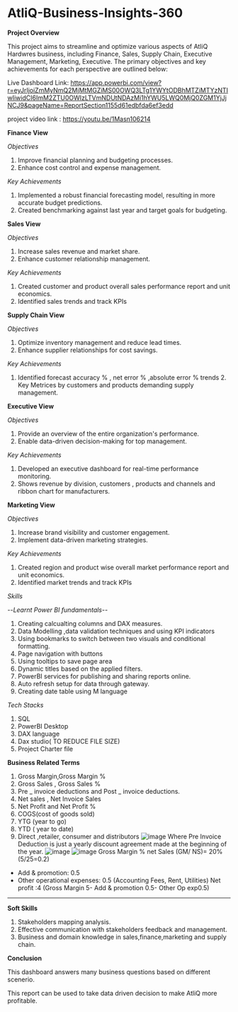 # AtliQ-Business-Insights-360

**Project Overview**

This project aims to streamline and optimize various aspects of AtliQ Hardwres business, including Finance, Sales, Supply Chain, Executive Management, Marketing, Executive. The primary objectives and key achievements for each perspective are outlined below:

Live Dashboard Link: https://app.powerbi.com/view?r=eyJrIjoiZmMyNmQ2MjMtMGZiMS00OWQ3LTg1YWYtODBhMTZiMTYzNTIwIiwidCI6ImM2ZTU0OWIzLTVmNDUtNDAzMi1hYWU5LWQ0MjQ0ZGM1YjJjNCJ9&pageName=ReportSection1155d61edbfda6ef3edd

project video link : https://youtu.be/1Masn106214

**Finance View**

*Objectives*

1. Improve financial planning and budgeting processes.
2. Enhance cost control and expense management.

*Key Achievements*

1. Implemented a robust financial forecasting model, resulting in more accurate budget predictions.
2. Created benchmarking against last year and target goals for budgeting.

**Sales View**

*Objectives*

1. Increase sales revenue and market share.
2. Enhance customer relationship management.

*Key Achievements*

1. Created customer and product overall sales performance report and unit economics.
2. Identified sales trends and track KPIs

**Supply Chain View**

*Objectives*

1. Optimize inventory management and reduce lead times.
2. Enhance supplier relationships for cost savings.
   
*Key Achievements*

1. Identified forecast accuracy % , net error % ,absolute error % trends 2. Key Metrices by customers and products demanding supply management.

**Executive View**

*Objectives*

1. Provide an overview of the entire organization's performance.
2. Enable data-driven decision-making for top management.

*Key Achievements*

1. Developed an executive dashboard for real-time performance monitoring.
2. Shows revenue by division, customers , products and channels and ribbon chart for manufacturers.

**Marketing View**

*Objectives*

1. Increase brand visibility and customer engagement.
2. Implement data-driven marketing strategies.

*Key Achievements*

1. Created region and product wise overall market performance report and unit economics.
2. Identified market trends and track KPIs

*Skills*

--*Learnt Power BI fundamentals--*

1. Creating calcualting columns and DAX measures.
2. Data Modelling ,data validation techniques and using KPI indicators
3. Using bookmarks to switch between two visuals and conditional formatting.
4. Page navigation with buttons
5. Using tooltips to save page area
6. Dynamic titles based on the applied filters.
7. PowerBI services for publishing and sharing reports online.
8. Auto refresh setup for data through gateway.
9. Creating date table using M language

*Tech Stacks*

1. SQL
2. PowerBI Desktop
3. DAX language
4. Dax studio( TO REDUCE FILE SIZE)
5. Project Charter file

**Business Related Terms**

1. Gross Margin,Gross Margin %
2. Gross Sales , Gross Sales %
3. Pre _ invoice deductions and Post _ invoice deductions.
4. Net sales , Net Invoice Sales
5. Net Profit and Net Profit %
6. COGS(cost of goods sold)
7. YTG (year to go)
8. YTD ( year to date)
9. Direct ,retailer, consumer and distributors
![image](https://github.com/alpanakislay/AtliQ-Business-Insights-360/assets/170240674/10d85785-e8fd-4fc7-809f-3623bfb6b003)
Where Pre Invoice Deduction is just a yearly discount agreement made at the beginning of the year.
![image](https://github.com/alpanakislay/AtliQ-Business-Insights-360/assets/170240674/7daa5b5a-90dc-47f9-93cf-92a89c6487d7)
![image](https://github.com/alpanakislay/AtliQ-Business-Insights-360/assets/170240674/c06229e3-baa4-4587-9267-ce09467dde9a)
Gross Margin % net Sales (GM/ NS)= 20%  (5/25=0.2)
-	Add & promotion: 0.5
-	Other operational expenses: 0.5	(Accounting Fees, Rent, Utilities)
Net profit	:4	(Gross Margin 5- Add & promotion 0.5- Other Op exp0.5)
---------------------------------------------------------------------------------------------------------------------------------------------------------------------------------
**Soft Skills**
1. Stakeholders mapping analysis.
2. Effective communication with stakeholders feedback and management.
3. Business and domain knowledge in sales,finance,marketing and supply chain.

**Conclusion**

This dashboard answers many business questions based on different scenerio.

This report can be used to take data driven decision to make AtliQ more profitable.

